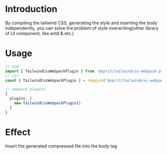 # Introduction
By compiling the tailwind CSS, generating the style and inserting the body independently, you can solve the problem of style overwriting(other library of UI component, like antd & etc.)

# Usage
```typescript
// esm
import { TailwindCssWebpackPlugin } from '@sprit/tailwindcss-webpack-plugin';
// cjs
const { TailwindCssWebpackPlugin } = require('@sprit/tailwindcss-webpack-plugin');

// webpack plugins
{
  plugins: [
    new TailwindCssWebpackPlugin()
  ]
}
```

# Effect
Insert the generated compressed file into the body tag